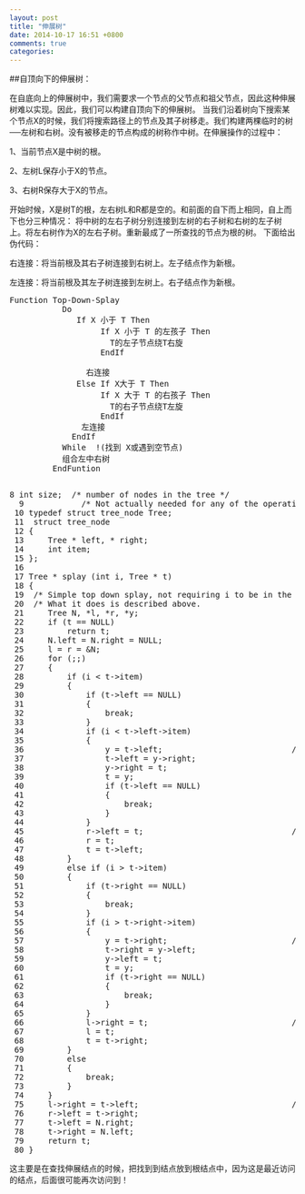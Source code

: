 ```yaml
---
layout: post
title: "伸展树"
date: 2014-10-17 16:51 +0800
comments: true
categories:
---
```


##自顶向下的伸展树：

在自底向上的伸展树中，我们需要求一个节点的父节点和祖父节点，因此这种伸展树难以实现。因此，我们可以构建自顶向下的伸展树。 当我们沿着树向下搜索某个节点X的时候，我们将搜索路径上的节点及其子树移走。我们构建两棵临时的树──左树和右树。没有被移走的节点构成的树称作中树。在伸展操作的过程中：

1、当前节点X是中树的根。

2、左树L保存小于X的节点。

3、右树R保存大于X的节点。

开始时候，X是树T的根，左右树L和R都是空的。和前面的自下而上相同，自上而下也分三种情况： 将中树的左右子树分别连接到左树的右子树和右树的左子树上。将左右树作为X的左右子树。重新最成了一所查找的节点为根的树。 下面给出伪代码：

右连接：将当前根及其右子树连接到右树上。左子结点作为新根。

左连接：将当前根及其左子树连接到左树上。右子结点作为新根。

<!-- more -->

<pre class="prettyprint">
Function Top-Down-Splay
           Do
              If X 小于 T Then
                   If X 小于 T 的左孩子 Then
                     T的左子节点绕T右旋
                   EndIf

                右连接
              Else If X大于 T Then
                   If X 大于 T 的右孩子 Then
                     T的右子节点绕T左旋
                   EndIf
               左连接
             EndIf
           While  !(找到 X或遇到空节点)
           组合左中右树
         EndFuntion
</pre>

<pre class="prettyprint">

8 int size;  /* number of nodes in the tree */
  9            /* Not actually needed for any of the operations */
 10 typedef struct tree_node Tree;
 11  struct tree_node
 12 {
 13     Tree * left, * right;
 14     int item;
 15 };
 16
 17 Tree * splay (int i, Tree * t)
 18 {
 19  /* Simple top down splay, not requiring i to be in the tree t.  */
 20  /* What it does is described above.                             */
 21     Tree N, *l, *r, *y;
 22     if (t == NULL)
 23         return t;
 24     N.left = N.right = NULL;
 25     l = r = &N;
 26     for (;;)
 27     {
 28         if (i < t->item)
 29         {
 30             if (t->left == NULL)
 31             {
 32                 break;
 33             }
 34             if (i < t->left->item)
 35             {
 36                 y = t->left;                           /* rotate right */
 37                 t->left = y->right;
 38                 y->right = t;
 39                 t = y;
 40                 if (t->left == NULL)
 41                 {
 42                     break;
 43                 }
 44             }
 45             r->left = t;                               /* link right */
 46             r = t;
 47             t = t->left;
 48         }
 49         else if (i > t->item)
 50         {
 51             if (t->right == NULL)
 52             {
 53                 break;
 54             }
 55             if (i > t->right->item)
 56             {
 57                 y = t->right;                          /* rotate left */
 58                 t->right = y->left;
 59                 y->left = t;
 60                 t = y;
 61                 if (t->right == NULL)
 62                 {
 63                     break;
 64                 }
 65             }
 66             l->right = t;                              /* link left */
 67             l = t;
 68             t = t->right;
 69         }
 70         else
 71         {
 72             break;
 73         }
 74     }
 75     l->right = t->left;                                /* assemble */
 76     r->left = t->right;
 77     t->left = N.right;
 78     t->right = N.left;
 79     return t;
 80 }
</pre>

这主要是在查找伸展结点的时候，把找到到结点放到根结点中，因为这是最近访问的结点，后面很可能再次访问到！
